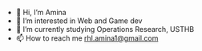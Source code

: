 - 👋 Hi, I’m Amina
- 👀 I’m interested in Web and Game dev
- 🌱 I’m currently studying Operations Research, USTHB
- 📫 How to reach me rhl.amina1@gmail.com

<!---
amina-rahal/amina-rahal is a ✨ special ✨ repository because its `README.md` (this file) appears on your GitHub profile.
You can click the Preview link to take a look at your changes.
--->
